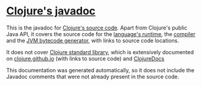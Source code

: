 # [Clojure's javadoc](doc/index.html?overview-summary.html)

This is the javadoc for [Clojure's source code](https://github.com/clojure/clojure/).
Apart from Clojure's public Java API, it covers the source code for
the [language's runtime](doc/clojure/lang/RT.html),
the [compiler](doc/clojure/lang/Compiler.html) and
the [JVM bytecode generator](doc/clojure/asm/package-summary.html), with links to source code locations.

It does not cover [Clojure standard library](https://github.com/clojure/clojure/blob/master/src/clj/clojure),
 which is extensively documented on
[clojure.github.io](https://clojure.github.io/clojure/clojure.core-api.html) (with links to
source code) and [ClojureDocs](https://clojuredocs.org/core-library)

This documentation was generated automatically, so it does not include the Javadoc comments that were
not already present in the source code.
